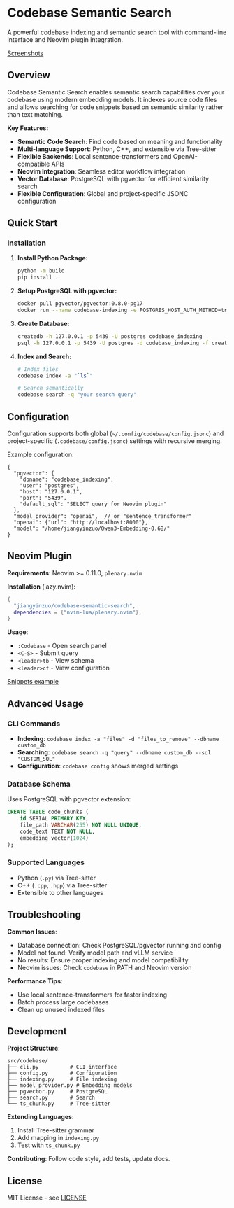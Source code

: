 # Codebase Semantic Search

A powerful codebase indexing and semantic search tool with command-line interface and Neovim plugin integration.

[Screenshots](https://github.com/jiangyinzuo/codebase-semantic-search/wiki#screenshots)

## Overview

Codebase Semantic Search enables semantic search capabilities over your codebase using modern embedding models. It indexes source code files and allows searching for code snippets based on semantic similarity rather than text matching.

**Key Features:**
- **Semantic Code Search**: Find code based on meaning and functionality
- **Multi-language Support**: Python, C++, and extensible via Tree-sitter
- **Flexible Backends**: Local sentence-transformers and OpenAI-compatible APIs
- **Neovim Integration**: Seamless editor workflow integration
- **Vector Database**: PostgreSQL with pgvector for efficient similarity search
- **Flexible Configuration**: Global and project-specific JSONC configuration

## Quick Start

### Installation

1. **Install Python Package:**
   ```bash
   python -m build
   pip install .
   ```

2. **Setup PostgreSQL with pgvector:**
   ```bash
   docker pull pgvector/pgvector:0.8.0-pg17
   docker run --name codebase-indexing -e POSTGRES_HOST_AUTH_METHOD=trust -p 5439:5432 -d pgvector/pgvector:0.8.0-pg17
   ```

3. **Create Database:**
   ```bash
   createdb -h 127.0.0.1 -p 5439 -U postgres codebase_indexing
   psql -h 127.0.0.1 -p 5439 -U postgres -d codebase_indexing -f create_tables.sql -v dim=1024
   ```

4. **Index and Search:**
   ```bash
   # Index files
   codebase index -a "`ls`"
   
   # Search semantically
   codebase search -q "your search query"
   ```

## Configuration

Configuration supports both global (`~/.config/codebase/config.jsonc`) and project-specific (`.codebase/config.jsonc`) settings with recursive merging.

Example configuration:
```jsonc
{
  "pgvector": {
    "dbname": "codebase_indexing",
    "user": "postgres", 
    "host": "127.0.0.1",
    "port": "5439",
    "default_sql": "SELECT query for Neovim plugin"
  },
  "model_provider": "openai",  // or "sentence_transformer"
  "openai": {"url": "http://localhost:8000"},
  "model": "/home/jiangyinzuo/Qwen3-Embedding-0.6B/"
}
```

## Neovim Plugin

**Requirements**: Neovim >= 0.11.0, `plenary.nvim`

**Installation** (lazy.nvim):
```lua
{
  "jiangyinzuo/codebase-semantic-search",
  dependencies = {"nvim-lua/plenary.nvim"},
}
```

**Usage**:
- `:Codebase` - Open search panel
- `<C-S>` - Submit query
- `<leader>tb` - View schema
- `<leader>cf` - View configuration

[Snippets example](https://github.com/jiangyinzuo/codebase-semantic-search/wiki/Snippet-Example)

## Advanced Usage

### CLI Commands

- **Indexing**: `codebase index -a "files" -d "files_to_remove" --dbname custom_db`
- **Searching**: `codebase search -q "query" --dbname custom_db --sql "CUSTOM_SQL"`
- **Configuration**: `codebase config` shows merged settings

### Database Schema

Uses PostgreSQL with pgvector extension:
```sql
CREATE TABLE code_chunks (
    id SERIAL PRIMARY KEY,
    file_path VARCHAR(255) NOT NULL UNIQUE,
    code_text TEXT NOT NULL,
    embedding vector(1024)
);
```

### Supported Languages

- Python (`.py`) via Tree-sitter
- C++ (`.cpp`, `.hpp`) via Tree-sitter
- Extensible to other languages

## Troubleshooting

**Common Issues**:
- Database connection: Check PostgreSQL/pgvector running and config
- Model not found: Verify model path and vLLM service
- No results: Ensure proper indexing and model compatibility
- Neovim issues: Check `codebase` in PATH and Neovim version

**Performance Tips**:
- Use local sentence-transformers for faster indexing
- Batch process large codebases
- Clean up unused indexed files

## Development

**Project Structure**:
```
src/codebase/
├── cli.py          # CLI interface
├── config.py       # Configuration  
├── indexing.py     # File indexing
├── model_provider.py # Embedding models
├── pgvector.py     # PostgreSQL
├── search.py       # Search
└── ts_chunk.py     # Tree-sitter
```

**Extending Languages**:
1. Install Tree-sitter grammar
2. Add mapping in `indexing.py`
3. Test with `ts_chunk.py`

**Contributing**: Follow code style, add tests, update docs.

## License

MIT License - see [LICENSE](LICENSE)

